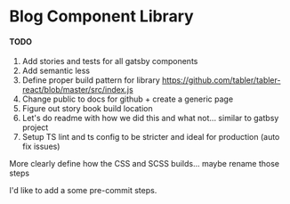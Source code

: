 # Blog Component Library
#### TODO
1) Add stories and tests for all gatsby components
2) Add semantic less
3) Define proper build pattern for library https://github.com/tabler/tabler-react/blob/master/src/index.js
4) Change public to docs for github + create a generic page
5) Figure out story book build location
6) Let's do readme with how we did this and what not... similar to gatbsy project
7) Setup TS lint and ts config to be stricter and ideal for production (auto fix issues)


More clearly define how the CSS and SCSS builds... maybe rename those steps

I'd like to add a some pre-commit steps.

